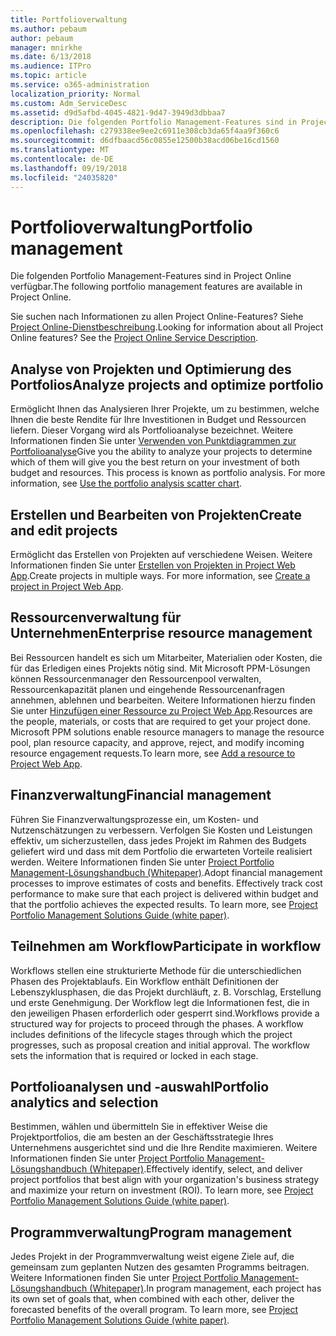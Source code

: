 ```yaml
---
title: Portfolioverwaltung
ms.author: pebaum
author: pebaum
manager: mnirkhe
ms.date: 6/13/2018
ms.audience: ITPro
ms.topic: article
ms.service: o365-administration
localization_priority: Normal
ms.custom: Adm_ServiceDesc
ms.assetid: d9d5afbd-4045-4821-9d47-3949d3dbbaa7
description: Die folgenden Portfolio Management-Features sind in Project Online verfügbar.
ms.openlocfilehash: c279338ee9ee2c6911e308cb3da65f4aa9f360c6
ms.sourcegitcommit: d6dfbaacd56c0855e12500b38acd06be16cd1560
ms.translationtype: MT
ms.contentlocale: de-DE
ms.lasthandoff: 09/19/2018
ms.locfileid: "24035820"
---
```

# <a name="portfolio-management"></a><span data-ttu-id="d8c34-103">Portfolioverwaltung</span><span class="sxs-lookup"><span data-stu-id="d8c34-103">Portfolio management</span></span>

<span data-ttu-id="d8c34-104">Die folgenden Portfolio Management-Features sind in Project Online verfügbar.</span><span class="sxs-lookup"><span data-stu-id="d8c34-104">The following portfolio management features are available in Project Online.</span></span>
  
<span data-ttu-id="d8c34-p101">Sie suchen nach Informationen zu allen Project Online-Features? Siehe [Project Online-Dienstbeschreibung](project-online-service-description.md).</span><span class="sxs-lookup"><span data-stu-id="d8c34-p101">Looking for information about all Project Online features? See the [Project Online Service Description](project-online-service-description.md).</span></span>
  
## <a name="analyze-projects-and-optimize-portfolio"></a><span data-ttu-id="d8c34-107">Analyse von Projekten und Optimierung des Portfolios</span><span class="sxs-lookup"><span data-stu-id="d8c34-107">Analyze projects and optimize portfolio</span></span>
<span data-ttu-id="d8c34-108"><a name="bkmk_AnalyzeProjects"> </a></span><span class="sxs-lookup"><span data-stu-id="d8c34-108"></span></span>

<span data-ttu-id="d8c34-p102">Ermöglicht Ihnen das Analysieren Ihrer Projekte, um zu bestimmen, welche Ihnen die beste Rendite für Ihre Investitionen in Budget und Ressourcen liefern. Dieser Vorgang wird als Portfolioanalyse bezeichnet. Weitere Informationen finden Sie unter [Verwenden von Punktdiagrammen zur Portfolioanalyse](http://go.microsoft.com/fwlink/?LinkID=823665&amp;clcid=0x409)</span><span class="sxs-lookup"><span data-stu-id="d8c34-p102">Give you the ability to analyze your projects to determine which of them will give you the best return on your investment of both budget and resources. This process is known as portfolio analysis. For more information, see [Use the portfolio analysis scatter chart](http://go.microsoft.com/fwlink/?LinkID=823665&amp;clcid=0x409).</span></span>
  
## <a name="create-and-edit-projects"></a><span data-ttu-id="d8c34-112">Erstellen und Bearbeiten von Projekten</span><span class="sxs-lookup"><span data-stu-id="d8c34-112">Create and edit projects</span></span>
<span data-ttu-id="d8c34-113"><a name="bkmk_CreateAndEditProjects"> </a></span><span class="sxs-lookup"><span data-stu-id="d8c34-113"></span></span>

<span data-ttu-id="d8c34-p103">Ermöglicht das Erstellen von Projekten auf verschiedene Weisen. Weitere Informationen finden Sie unter [Erstellen von Projekten in Project Web App](http://go.microsoft.com/fwlink/?LinkID=746895&amp;clcid=0x409).</span><span class="sxs-lookup"><span data-stu-id="d8c34-p103">Create projects in multiple ways. For more information, see [Create a project in Project Web App](http://go.microsoft.com/fwlink/?LinkID=746895&amp;clcid=0x409).</span></span>
  
## <a name="enterprise-resource-management"></a><span data-ttu-id="d8c34-116">Ressourcenverwaltung für Unternehmen</span><span class="sxs-lookup"><span data-stu-id="d8c34-116">Enterprise resource management</span></span>
<span data-ttu-id="d8c34-117"><a name="bkmk_ResourceManagement"> </a></span><span class="sxs-lookup"><span data-stu-id="d8c34-117"></span></span>

<span data-ttu-id="d8c34-p104">Bei Ressourcen handelt es sich um Mitarbeiter, Materialien oder Kosten, die für das Erledigen eines Projekts nötig sind. Mit Microsoft PPM-Lösungen können Ressourcenmanager den Ressourcenpool verwalten, Ressourcenkapazität planen und eingehende Ressourcenanfragen annehmen, ablehnen und bearbeiten. Weitere Informationen hierzu finden Sie unter [Hinzufügen einer Ressource zu Project Web App](https://go.microsoft.com/fwlink/p/?LinkId=271320).</span><span class="sxs-lookup"><span data-stu-id="d8c34-p104">Resources are the people, materials, or costs that are required to get your project done. Microsoft PPM solutions enable resource managers to manage the resource pool, plan resource capacity, and approve, reject, and modify incoming resource engagement requests.To learn more, see [Add a resource to Project Web App](https://go.microsoft.com/fwlink/p/?LinkId=271320).</span></span>
  
## <a name="financial-management"></a><span data-ttu-id="d8c34-120">Finanzverwaltung</span><span class="sxs-lookup"><span data-stu-id="d8c34-120">Financial management</span></span>
<span data-ttu-id="d8c34-121"><a name="bkmk_FinancialManagement"> </a></span><span class="sxs-lookup"><span data-stu-id="d8c34-121"></span></span>

<span data-ttu-id="d8c34-p105">Führen Sie Finanzverwaltungsprozesse ein, um Kosten- und Nutzenschätzungen zu verbessern. Verfolgen Sie Kosten und Leistungen effektiv, um sicherzustellen, dass jedes Projekt im Rahmen des Budgets geliefert wird und dass mit dem Portfolio die erwarteten Vorteile realisiert werden. Weitere Informationen finden Sie unter [Project Portfolio Management-Lösungshandbuch (Whitepaper)](https://go.microsoft.com/fwlink/p/?LinkId=402633).</span><span class="sxs-lookup"><span data-stu-id="d8c34-p105">Adopt financial management processes to improve estimates of costs and benefits. Effectively track cost performance to make sure that each project is delivered within budget and that the portfolio achieves the expected results. To learn more, see [Project Portfolio Management Solutions Guide (white paper)](https://go.microsoft.com/fwlink/p/?LinkId=402633).</span></span>
  
## <a name="participate-in-workflow"></a><span data-ttu-id="d8c34-125">Teilnehmen am Workflow</span><span class="sxs-lookup"><span data-stu-id="d8c34-125">Participate in workflow</span></span>
<span data-ttu-id="d8c34-126"><a name="bkmk_ParticipateInWorkflow"> </a></span><span class="sxs-lookup"><span data-stu-id="d8c34-126"></span></span>

<span data-ttu-id="d8c34-p106">Workflows stellen eine strukturierte Methode für die unterschiedlichen Phasen des Projektablaufs. Ein Workflow enthält Definitionen der Lebenszyklusphasen, die das Projekt durchläuft, z. B. Vorschlag, Erstellung und erste Genehmigung. Der Workflow legt die Informationen fest, die in den jeweiligen Phasen erforderlich oder gesperrt sind.</span><span class="sxs-lookup"><span data-stu-id="d8c34-p106">Workflows provide a structured way for projects to proceed through the phases. A workflow includes definitions of the lifecycle stages through which the project progresses, such as proposal creation and initial approval. The workflow sets the information that is required or locked in each stage.</span></span>
  
## <a name="portfolio-analytics-and-selection"></a><span data-ttu-id="d8c34-130">Portfolioanalysen und -auswahl</span><span class="sxs-lookup"><span data-stu-id="d8c34-130">Portfolio analytics and selection</span></span>
<span data-ttu-id="d8c34-131"><a name="bkmk_PortfolioAnalyticsandSelection"> </a></span><span class="sxs-lookup"><span data-stu-id="d8c34-131"></span></span>

<span data-ttu-id="d8c34-p107">Bestimmen, wählen und übermitteln Sie in effektiver Weise die Projektportfolios, die am besten an der Geschäftsstrategie Ihres Unternehmens ausgerichtet sind und die Ihre Rendite maximieren. Weitere Informationen finden Sie unter [Project Portfolio Management-Lösungshandbuch (Whitepaper)](https://go.microsoft.com/fwlink/p/?LinkId=402633).</span><span class="sxs-lookup"><span data-stu-id="d8c34-p107">Effectively identify, select, and deliver project portfolios that best align with your organization's business strategy and maximize your return on investment (ROI). To learn more, see [Project Portfolio Management Solutions Guide (white paper)](https://go.microsoft.com/fwlink/p/?LinkId=402633).</span></span>
  
## <a name="program-management"></a><span data-ttu-id="d8c34-134">Programmverwaltung</span><span class="sxs-lookup"><span data-stu-id="d8c34-134">Program management</span></span>
<span data-ttu-id="d8c34-135"><a name="bkmk_ProgramManagement"> </a></span><span class="sxs-lookup"><span data-stu-id="d8c34-135"></span></span>

<span data-ttu-id="d8c34-p108">Jedes Projekt in der Programmverwaltung weist eigene Ziele auf, die gemeinsam zum geplanten Nutzen des gesamten Programms beitragen. Weitere Informationen finden Sie unter [Project Portfolio Management-Lösungshandbuch (Whitepaper)](https://go.microsoft.com/fwlink/p/?LinkId=402633).</span><span class="sxs-lookup"><span data-stu-id="d8c34-p108">In program management, each project has its own set of goals that, when combined with each other, deliver the forecasted benefits of the overall program. To learn more, see [Project Portfolio Management Solutions Guide (white paper)](https://go.microsoft.com/fwlink/p/?LinkId=402633).</span></span>
  

